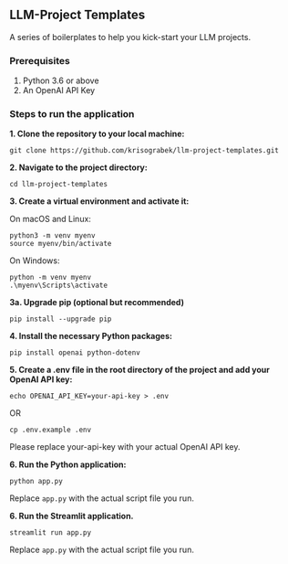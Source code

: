 ## LLM-Project Templates

A series of boilerplates to help you kick-start your LLM projects.

### Prerequisites
1. Python 3.6 or above
2. An OpenAI API Key

### Steps to run the application
**1. Clone the repository to your local machine:**
```shell
git clone https://github.com/krisograbek/llm-project-templates.git
```

**2. Navigate to the project directory:**
```shell
cd llm-project-templates
```

**3. Create a virtual environment and activate it:**

On macOS and Linux:
```shell
python3 -m venv myenv
source myenv/bin/activate
```

On Windows:
```shell
python -m venv myenv
.\myenv\Scripts\activate
```

**3a. Upgrade pip (optional but recommended)**
```shell
pip install --upgrade pip
```

**4. Install the necessary Python packages:**
```shell
pip install openai python-dotenv
```

**5. Create a .env file in the root directory of the project and add your OpenAI API key:**
```shell
echo OPENAI_API_KEY=your-api-key > .env
```
OR

```shell
cp .env.example .env
```

Please replace your-api-key with your actual OpenAI API key.

**6. Run the Python application:**
```shell
python app.py
```
Replace `app.py` with the actual script file you run.

**6. Run the Streamlit application.**

```shell
streamlit run app.py
```
Replace `app.py` with the actual script file you run.

